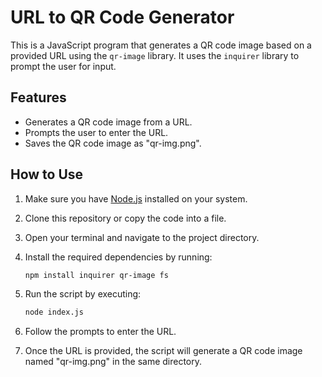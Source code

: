 # URL to QR Code Generator

This is a JavaScript program that generates a QR code image based on a provided URL using the `qr-image` library. It uses the `inquirer` library to prompt the user for input.

## Features

- Generates a QR code image from a URL.
- Prompts the user to enter the URL.
- Saves the QR code image as "qr-img.png".

## How to Use

1. Make sure you have [Node.js](https://nodejs.org/) installed on your system.

2. Clone this repository or copy the code into a file.

3. Open your terminal and navigate to the project directory.

4. Install the required dependencies by running:

   ```sh
   npm install inquirer qr-image fs
   ```

5. Run the script by executing:

   ```sh
   node index.js
   ```

6. Follow the prompts to enter the URL.

7. Once the URL is provided, the script will generate a QR code image named "qr-img.png" in the same directory.
